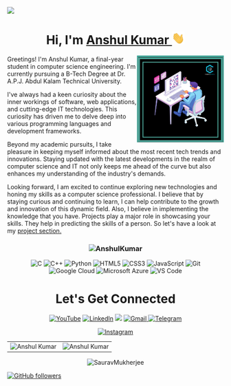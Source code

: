 ![](https://github.com/ianshulx/ianshulx/blob/main/header.gif)
<h1 align="center" >Hi, I'm <a href="https://www.linkedin.com/in/ianshulx/" target="_blank"> Anshul Kumar </a>
   <img src="https://github.com/ABSphreak/ABSphreak/blob/master/gifs/Hi.gif" width="30px"></h1>

<img width="40%" align="right"   src="https://github.com/ianshulx/ianshulx/blob/main/workbench.svg" >

Greetings! I'm Anshul Kumar, a final-year student in computer science engineering. I'm currently pursuing a B-Tech Degree at Dr. A.P.J. Abdul Kalam Technical University.

I've always had a keen curiosity about the inner workings of software, web applications, and cutting-edge IT technologies. This curiosity has driven me to delve deep into various programming languages and development frameworks.

Beyond my academic pursuits, I take pleasure in keeping myself informed about the most recent tech trends and innovations. Staying updated with the latest developments in the realm of computer science and IT not only keeps me ahead of the curve but also enhances my understanding of the industry's demands.

Looking forward, I am excited to continue exploring new technologies and honing my skills as a computer science professional. I believe that by staying curious and continuing to learn, I can help contribute to the growth and innovation of this dynamic field. 
Also, I believe in implementing the knowledge that you have. Projects play a major role in showcasing your skills. They help in predicting the skills of a person. So let's have a look at my <a href="https://github.com/ianshulx?tab=repositories">project section.</a>

<!-- <h3 align="center"> CSE Student</h3> -->

<h3><p align="center"> <img src="https://komarev.com/ghpvc/?username=ianshulx&label=Profile%20views&color=6805D3&style=flat" alt="AnshulKumar" /> </p></h3>
   <div align="center">

<!-- <h1>Technical Skills 🛠</h1> -->
   


<p align="center"> 
<img alt="C" src="https://img.shields.io/badge/c-%2300599C.svg?&style=for-the-badge&logo=c&logoColor=white" />
<img alt="C++" src="https://img.shields.io/badge/c++-%2300599C.svg?&style=for-the-badge&logo=c%2B%2B&ogoColor=white" />
 <img alt="Python" src="https://img.shields.io/badge/python-%2314354C.svg?style=for-the-badge&logo=python&logoColor=white"/>
<!--  <img alt="Java" src="https://img.shields.io/badge/java-%23ED8B00.svg?&style=for-the-badge&logo=java&logoColor=white" /> -->
<img alt="HTML5" src="https://img.shields.io/badge/html5-%23E34F26.svg?&style=for-the-badge&logo=html5&logoColor=white" />
 <img alt="CSS3" src="https://img.shields.io/badge/css3-%231572B6.svg?&style=for-the-badge&logo=css3&logoColor=white" />
 <img alt="JavaScript" src="https://img.shields.io/badge/javascript-%23323330.svg?&style=for-the-badge&logo=javascript&logoColor=%23F7DF1E" />
<!--  <img alt="TensorFlow" src="https://img.shields.io/badge/TensorFlow-FF6F00?style=for-the-badge&logo=TensorFlow&logoColor=white" /> -->
<!-- <img alt="Numpy" src="https://img.shields.io/badge/Numpy-777BB4?style=for-the-badge&logo=numpy&logoColor=white" /> -->
<!--  <img alt="Pandas" src="https://img.shields.io/badge/Pandas-2C2D72?style=for-the-badge&logo=pandas&logoColor=white" /> -->
<!--  <img alt="MySQL" src="https://img.shields.io/badge/MySQL-00000F?style=for-the-badge&logo=mysql&logoColor=white" /> -->
<!--  <img alt="NodeJs" src="https://img.shields.io/badge/Node.js-339933?style=for-the-badge&logo=nodedotjs&logoColor=white" /> -->
<!--   <img alt="npm" src="https://img.shields.io/badge/npm-CB3837?style=for-the-badge&logo=npm&logoColor=white" /> -->
<!--   <img alt="Jupyter" src="https://img.shields.io/badge/Jupyter-F37626.svg?&style=for-the-badge&logo=Jupyter&logoColor=white" /> -->
  <img alt="Git" src="https://img.shields.io/badge/Git-F05032?style=for-the-badge&logo=git&logoColor=white" />
  <img alt="Google Cloud" src="https://img.shields.io/badge/Google_Cloud-4285F4?style=for-the-badge&logo=google-cloud&logoColor=white" />
  <img alt="Microsoft Azure" src="https://img.shields.io/badge/microsoft%20azure-0089D6?style=for-the-badge&logo=microsoft-azure&logoColor=white" />
  <img alt="VS Code" src="https://img.shields.io/badge/Visual_Studio_Code-0078D4?style=for-the-badge&logo=visual%20studio%20code&logoColor=white" />
 </p>






 <h1 align="center">Let's Get Connected</h1>

<div align="center">

<a  href="#" target="_blank"><img alt="YouTube" src="https://img.shields.io/badge/Youtube-%23FF0000.svg?style=for-the-badge&logo=YouTube&logoColor=white" /></a>
<a  href="https://www.linkedin.com/in/ianshulx/" target="_blank"><img alt="LinkedIn" src="https://img.shields.io/badge/linkedin%20-%230077B5.svg?&style=for-the-badge&logo=linkedin&logoColor=white" /></a>
<a href="https://twitter.com/ianshulx" target="_blank"><img src="https://img.shields.io/badge/twitter-%2300acee.svg?&style=for-the-badge&logo=twitter&logoColor=white&alt=twitter" /></a>
<a href="akfz006@gmail.com"><img  alt="Gmail" src="https://img.shields.io/badge/Gmail-D14836?style=for-the-badge&logo=gmail&logoColor=white" />
<a  href="https://t.me/ianshulx"><img alt=" Telegram" src="https://img.shields.io/badge/Telegram-2CA5E0?style=for-the-badge&logo=telegram&logoColor=white"></a>

<a  href="https://www.instagram.com/ianshulx"><img alt="Instagram" src="https://img.shields.io/badge/Instagram-E4405F?style=for-the-badge&logo=instagram&logoColor=white">
   </a>

   
   
</div>
  

  
 </div>
   
   
<table>
  <tr>
   
<td><img src="https://github-readme-stats.vercel.app/api?username=ianshulx&include_all_commits=true&count_private=true&show_icons=true&line_height=20&title_color=7A7ADB&icon_color=2234AE&text_color=D3D3D3&bg_color=0,000000,130F40" alt="Anshul Kumar" />
    <td><img src="https://github-readme-stats.vercel.app/api/top-langs?username=ianshulx&show_icons=true&locale=en&layout=compact&title_color=7A7ADB&icon_color=2234AE&text_color=D3D3D3&bg_color=0,000000,130F40" alt="Anshul Kumar" /></td>
  </tr>
</table>

<div align="center">
<p><img align="center" src="https://github-readme-streak-stats.herokuapp.com/?user=ianshulx&theme=dark" alt="SauravMukherjee" /></p>
  </div>
   
   

[![GitHub followers](https://img.shields.io/github/followers/ianshulx.svg?style=social&label=Follow)](https://github.com/ianshulx?tab=followers)
